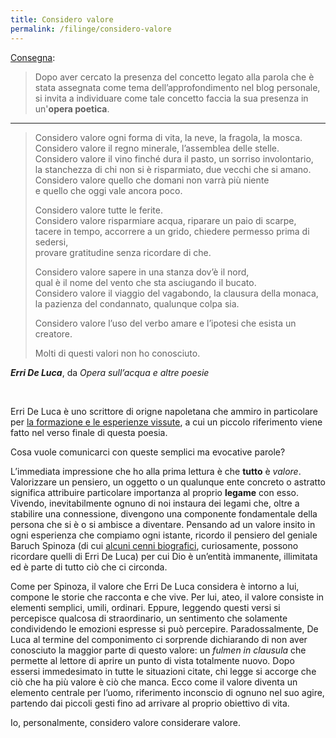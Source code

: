 ```yaml
---
title: Considero valore
permalink: /filinge/considero-valore
---
```

[Consegna](https://filinge.blogspot.com/2020/04/step-07.html):

> Dopo aver cercato la presenza del concetto legato alla parola che è stata assegnata come tema dell’approfondimento nel blog personale, si invita a individuare come tale concetto faccia la sua presenza in un'**opera poetica**. 

---

> Considero valore ogni forma di vita, la neve, la fragola, la mosca.  
> Considero valore il regno minerale, l’assemblea delle stelle.  
> Considero valore il vino finché dura il pasto, un sorriso involontario,  
> la stanchezza di chi non si è risparmiato, due vecchi che si amano.  
> Considero valore quello che domani non varrà più niente  
> e quello che oggi vale ancora poco.
>
> Considero valore tutte le ferite.  
> Considero valore risparmiare acqua, riparare un paio di scarpe,  
> tacere in tempo, accorrere a un grido, chiedere permesso prima di sedersi,  
> provare gratitudine senza ricordare di che.
>
> Considero valore sapere in una stanza dov’è il nord,  
> qual è il nome del vento che sta asciugando il bucato.  
> Considero valore il viaggio del vagabondo, la clausura della monaca,
> la pazienza del condannato, qualunque colpa sia.
>
> Considero valore l’uso del verbo amare e l’ipotesi che esista un creatore.
>
> Molti di questi valori non ho conosciuto.

***Erri De Luca***, da _Opera sull’acqua e altre poesie_

<br>

Erri De Luca è uno scrittore di origne napoletana che ammiro in particolare per [la formazione e le esperienze vissute](https://hyp.is/SAGeGnsZEeqEgxf7ZQLd3g/it.wikipedia.org/wiki/Erri_De_Luca), a cui un piccolo riferimento viene fatto nel verso finale di questa poesia.

Cosa vuole comunicarci con queste semplici ma evocative parole?

L’immediata impressione che ho alla prima lettura è che **tutto** è _valore_. Valorizzare un pensiero, un oggetto o un qualunque ente concreto o astratto significa attribuire particolare importanza al proprio **legame** con esso. Vivendo, inevitabilmente ognuno di noi instaura dei legami che, oltre a stabilire una connessione, divengono una componente fondamentale della persona che si è o si ambisce a diventare. Pensando ad un valore insito in ogni esperienza che compiamo ogni istante, ricordo il pensiero del geniale Baruch Spinoza (di cui [alcuni cenni biografici](https://hyp.is/zVP3CnsbEeqVJwvKynM2tA/it.wikipedia.org/wiki/Baruch_Spinoza), curiosamente, possono ricordare quelli di Erri De Luca) per cui Dio è un’entità immanente, illimitata ed è parte di tutto ciò che ci circonda.

Come per Spinoza, il valore che Erri De Luca considera è intorno a lui, compone le storie che racconta e che vive. Per lui, ateo, il valore consiste in elementi semplici, umili, ordinari. Eppure, leggendo questi versi si percepisce qualcosa di straordinario, un sentimento che solamente condividendo le emozioni espresse si può percepire. Paradossalmente, De Luca al termine del componimento ci sorprende dichiarando di non aver conosciuto la maggior parte di questo valore: un _fulmen in clausula_ che permette al lettore di aprire un punto di vista totalmente nuovo. Dopo essersi immedesimato in tutte le situazioni citate, chi legge si accorge che ciò che ha più valore è ciò che manca. Ecco come il valore diventa un elemento centrale per l’uomo, riferimento inconscio di ognuno nel suo agire, partendo dai piccoli gesti fino ad arrivare al proprio obiettivo di vita.

Io, personalmente, considero valore considerare valore.
